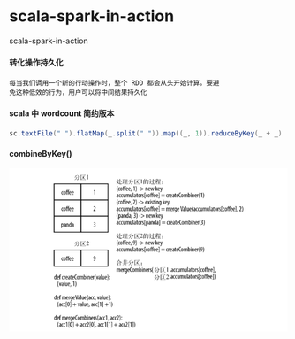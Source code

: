 # scala-spark-in-action
scala-spark-in-action

#### 转化操作持久化
```
每当我们调用一个新的行动操作时，整个 RDD 都会从头开始计算。要避
免这种低效的行为，用户可以将中间结果持久化
```
#### scala 中 wordcount 简约版本
```scala
sc.textFile(" ").flatMap(_.split(" ")).map((_, 1)).reduceByKey(_ + _)
```
#### combineByKey()
![combineByKey数据示意图](file/img/combineByKey()%20数据流示意图.png)